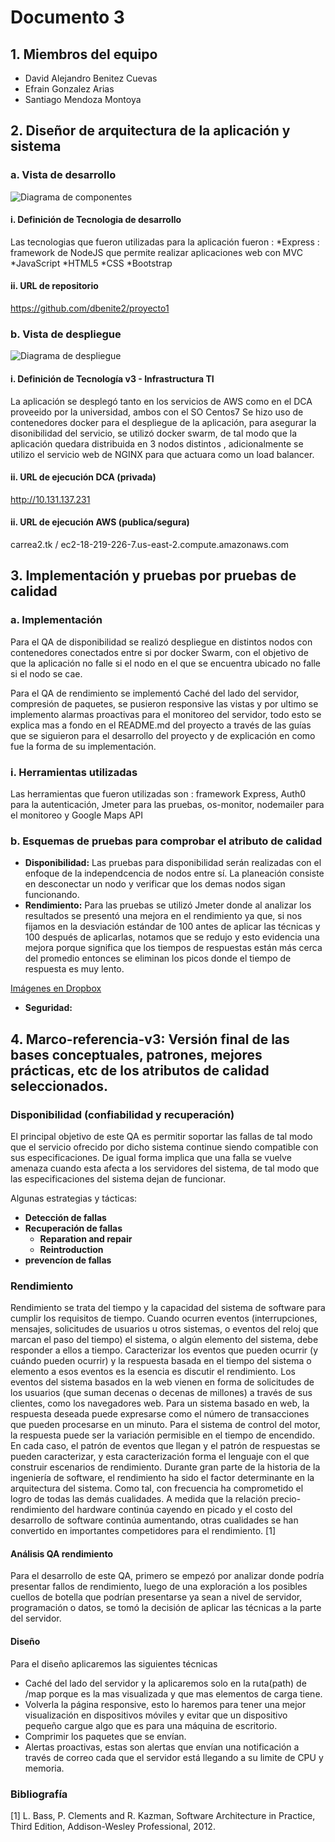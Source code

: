 # Documento 3 

## 1. Miembros del equipo

* David Alejandro Benitez Cuevas 
* Efrain Gonzalez Arias 
* Santiago Mendoza Montoya 

## 2. Diseñor de arquitectura de la aplicación y sistema 

### a. Vista de desarrollo 

![Diagrama de componentes](componentes.png)

#### i. Definición de Tecnologia de desarrollo 

Las tecnologias que fueron utilizadas para la aplicación fueron : 
*Express : framework de NodeJS que permite realizar aplicaciones web con MVC 
*JavaScript
*HTML5 
*CSS 
*Bootstrap

#### ii. URL de repositorio 
https://github.com/dbenite2/proyecto1

### b. Vista de despliegue 
![Diagrama de despliegue](despliegue.png)

#### i. Definición de Tecnología v3 - Infrastructura TI 

La aplicación se desplegó tanto en los servicios de AWS como en el DCA proveeido por la universidad, ambos con el SO Centos7
Se hizo uso de contenedores docker para el despliegue de la aplicación, para asegurar la disonibilidad del servicio, se utilizó docker swarm, de tal modo que la aplicación quedara distribuida en 3 nodos distintos , adicionalmente se utilizo el servicio web de NGINX para que actuara como un load balancer.


#### ii. URL de ejecución DCA (privada)

http://10.131.137.231

#### ii. URL de ejecución AWS (publica/segura)
 
 carrea2.tk / ec2-18-219-226-7.us-east-2.compute.amazonaws.com
 
 ## 3. Implementación y pruebas por pruebas de calidad 
 
 ### a. Implementación 
 
 Para el QA de disponibilidad se realizó despliegue en distintos nodos con contenedores conectados entre si por docker Swarm, con el objetivo  de que la aplicación no falle si el nodo en el que se encuentra ubicado
 no falle si el nodo se cae.
 
 Para el QA de rendimiento se implementó Caché del lado del servidor, compresión de paquetes, se pusieron responsive las vistas y por ultimo se implemento alarmas proactivas para el monitoreo del servidor, todo esto se explica mas a fondo en el README.md del proyecto a través de las guías que se siguieron para el desarrollo del proyecto y de explicación en como fue la forma de su implementación. 
 
 ### i. Herramientas utilizadas 
 
 Las herramientas que fueron utilizadas son : framework Express, Auth0 para la autenticación, Jmeter para las pruebas, os-monitor, nodemailer para el monitoreo y Google Maps API 
 
 ### b. Esquemas de pruebas para comprobar el atributo de calidad 
 
 * **Disponibilidad:** Las pruebas para disponibilidad serán realizadas con el enfoque de la independcencia de nodos entre sí. La planeación consiste en desconectar un nodo y verificar que los demas nodos sigan funcionando.
 * **Rendimiento:**  Para las pruebas se utilizó Jmeter donde al analizar los resultados se presentó una mejora en el rendimiento ya que, si nos fijamos en la desviación estándar de 100 antes de aplicar las técnicas y 100 después de aplicarlas, notamos que se redujo y esto evidencia una mejora porque significa que los tiempos de respuestas están más cerca del promedio entonces se eliminan los picos donde el tiempo de respuesta es muy lento.
 
 [Imágenes en Dropbox ](https://www.dropbox.com/sh/57p6xvyjbdmd3ys/AADRxW3YL3XxkI2dAcRvoJ4la?dl=0)
 
 * **Seguridad:**
 
 ## 4. Marco-referencia-v3: Versión final de las bases conceptuales, patrones, mejores prácticas, etc de los atributos de calidad seleccionados.
 
 ### Disponibilidad (confiabilidad y recuperación)

El principal objetivo de este QA es permitir soportar las fallas de tal modo que el servicio ofrecido por dicho sistema continue siendo 
compatible con sus especificaciones.
De igual forma implica que una falla se vuelve amenaza cuando esta afecta a los servidores del sistema, de tal modo que las especificaciones del sistema
dejan de funcionar.

Algunas estrategias y tácticas:

* **Detección de fallas**
* **Recuperación de fallas**
  * **Reparation and repair**
  * **Reintroduction**
* **prevencíon de fallas**


### Rendimiento

Rendimiento se trata del tiempo y la capacidad del sistema de software para cumplir los requisitos de tiempo. Cuando ocurren eventos (interrupciones, mensajes, solicitudes de usuarios u otros sistemas, o eventos del reloj que marcan el paso del tiempo) el sistema, o algún elemento del sistema, debe responder a ellos a tiempo. Caracterizar los eventos que pueden ocurrir (y cuándo pueden ocurrir) y la respuesta basada en el tiempo del sistema o elemento a esos eventos es la esencia es discutir el rendimiento.
Los eventos del sistema basados en la web vienen en forma de solicitudes de los usuarios (que suman decenas o decenas de millones) a través de sus clientes, como los navegadores web.
Para un sistema basado en web, la respuesta deseada puede expresarse como el número de transacciones que pueden procesarse en un minuto. Para el sistema de control del motor, la respuesta puede ser la variación permisible en el tiempo de encendido. En cada caso, el patrón de eventos que llegan y el patrón de respuestas se pueden caracterizar, y esta caracterización forma el lenguaje con el que construir escenarios de rendimiento.
Durante gran parte de la historia de la ingeniería de software, el rendimiento ha sido el factor determinante en la arquitectura del sistema. Como tal, con frecuencia ha comprometido el logro de todas las demás cualidades. A medida que la relación precio-rendimiento del hardware continúa cayendo en picado y el costo del desarrollo de software continúa aumentando, otras cualidades se han convertido en importantes competidores para el rendimiento. [1]

#### Análisis QA rendimiento
Para el desarrollo de este QA, primero se empezó por analizar donde podría presentar fallos de rendimiento, luego de una exploración a los posibles cuellos de botella que podrían presentarse ya sean a nivel de servidor, programación o datos, se tomó la decisión de aplicar las técnicas a la parte del servidor.

#### Diseño
Para el diseño aplicaremos las siguientes técnicas
* Caché del lado del servidor y la aplicaremos solo en la ruta(path) de /map porque es la mas visualizada y que mas elementos de carga tiene.
* Volverla la página responsive, esto lo haremos para tener una mejor visualización en dispositivos móviles y evitar que un dispositivo pequeño cargue algo que es para una máquina de escritorio.
*	Comprimir los paquetes que se envían.
*	Alertas proactivas, estas son alertas que envían una notificación a través de correo cada que el servidor está llegando a su limite de CPU y memoria. 

### Bibliografía
[1] 	L. Bass, P. Clements and R. Kazman, Software Architecture in Practice, Third Edition, Addison-Wesley Professional, 2012.

 
